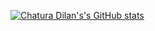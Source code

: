 [![Chatura Dilan's's GitHub stats](https://github-readme-stats.vercel.app/api?username=chaturadilan)](https://github.com/chaturadilan/github-readme-stats)


<!--
**chaturadilan/chaturadilan** is a ✨ _special_ ✨ repository because its `README.md` (this file) appears on your GitHub profile.

Here are some ideas to get you started:

- 🔭 I’m currently working on ...
- 🌱 I’m currently learning ...
- 👯 I’m looking to collaborate on ...
- 🤔 I’m looking for help with ...
- 💬 Ask me about ...
- 📫 How to reach me: ...
- 😄 Pronouns: ...
- ⚡ Fun fact: ...
-->
